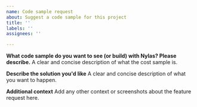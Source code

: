 ```yaml
---
name: Code sample request
about: Suggest a code sample for this project
title: ''
labels: ''
assignees: ''

---
```


**What code sample do you want to see (or build) with Nylas? Please describe.**
A clear and concise description of what the cost sample is.

**Describe the solution you'd like**
A clear and concise description of what you want to happen.

**Additional context**
Add any other context or screenshots about the feature request here.
